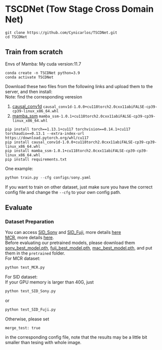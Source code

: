 # TSCDNet (Tow Stage Cross Domain Net)
```
git clone https://github.com/Cynicarlos/TSCDNet.git
cd TSCDNet
```
## Train from scratch
Envs of Mamba: My cuda version:11.7  
```
conda create -n TSCDNet python=3.9
conda activate TSCDNet
```
Download these two files from the following links and upload them to the server, and then install:  
Note: find the corresponding veresion
1. [causal_conv1d](https://github.com/Dao-AILab/causal-conv1d/releases/tag/v1.0.0)
`causal_conv1d-1.0.0+cu118torch2.0cxx11abiFALSE-cp39-cp39-linux_x86_64.whl`
2. [mamba_ssm](https://github.com/state-spaces/mamba/releases/tag/v1.0.1)
`mamba_ssm-1.0.1+cu118torch2.0cxx11abiFALSE-cp39-cp39-linux_x86_64.whl`

```
pip install torch==1.13.1+cu117 torchvision==0.14.1+cu117 torchaudio==0.13.1 --extra-index-url https://download.pytorch.org/whl/cu117
pip install causal_conv1d-1.0.0+cu118torch2.0cxx11abiFALSE-cp39-cp39-linux_x86_64.whl  
pip install mamba_ssm-1.0.1+cu118torch2.0cxx11abiFALSE-cp39-cp39-linux_x86_64.whl
pip install requirements.txt
```

One example:  
```python
python train.py --cfg configs/sony.yaml
```  
If you want to train on other dataset, just make sure you have the correct config file and change the `--cfg` to your own config path.

## Evaluate
### Dataset Preparation
You can access [SID_Sony](https://drive.google.com/file/d/1G6VruemZtpOyHjOC5N8Ww3ftVXOydSXx/view) and [SID_Fuji](https://drive.google.com/file/d/1C7GeZ3Y23k1B8reRL79SqnZbRBc4uizH/view), more details [here](https://github.com/cchen156/Learning-to-See-in-the-Dark)  
[MCR](https://drive.google.com/file/d/1Q3NYGyByNnEKt_mREzD2qw9L2TuxCV_r/view), more details [here](https://github.com/TCL-AILab/Abandon_Bayer-Filter_See_in_the_Dark).  
Before evaluating our pretrained models, please download them [sony_best_model.pth](https://drive.google.com/file/d/1eAgm5HHDH0CBUsl-czZ7Kdues3tAPy7W/view?usp=drive_link), [fuji_best_model.pth](https://drive.google.com/file/d/1C9x-VcHdkFt-7MQONSkZAWtttu3Gtp12/view?usp=drive_link), [mac_best_model.pth](https://drive.google.com/file/d/1OOuyC7PcODPrcNm1uXx2CZwIS8mchtj7/view?usp=drive_link), and put them in the ```pretrained``` folder.  
For MCR dataset: 
```python
python test_MCR.py
```
For SID dataset:  
If your GPU memory is larger than 40G, just 
```python
python test_SID_Sony.py
```
or
```python
python test_SID_Fuji.py
```
Otherwise, please set 
```
merge_test: true
```
in the corresponding config file, note that the results may be a little bit smaller than tesing with whole image.
